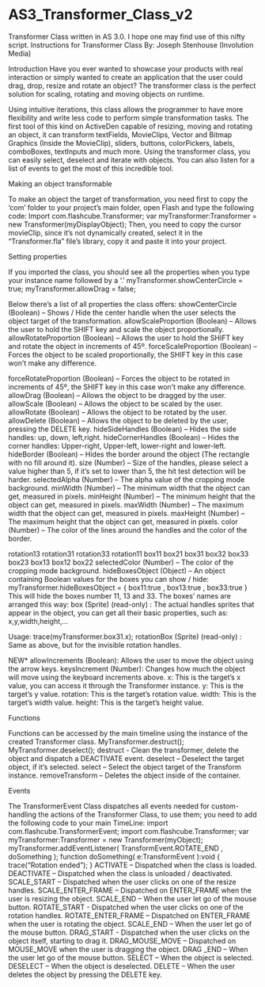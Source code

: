 # AS3_Transformer_Class_v2
Transformer Class written in AS 3.0. I hope one may find use of this nifty script.
Instructions for Transformer Class
By: Joseph Stenhouse (Involution Media)

Introduction
Have you ever wanted to showcase your products with real interaction or
simply wanted to create an application that the user could drag, drop,
resize and rotate an object?
The transformer class is the perfect solution for scaling, rotating and
moving objects on runtime.

Using intuitive iterations, this class allows the programmer to have more
flexibility and write less code to perform simple transformation tasks.
The first tool of this kind on ActiveDen capable of resizing, moving and
rotating an object, it can transform textFields, MovieClips, Vector and
Bitmap Graphics (Inside the MovieClip), sliders, buttons, colorPickers,
labels, comboBoxes, textInputs and much more.
Using the transformer class, you can easily select, deselect and iterate
with objects. You can also listen for a list of events to get the most of this
incredible tool.

Making an object transformable

To make an object the target of transformation, you need first to copy the
‘com’ folder to your project’s main folder, open Flash and type the
following code:
Import com.flashcube.Transformer;
var myTransformer:Transformer = new Transformer(myDisplayObject);
Then, you need to copy the cursor movieClip, since it’s not dynamically
created, select it in the “Transformer.fla” file’s library, copy it and paste it
into your project.

Setting properties

If you imported the class, you should see all the properties when you type
your instance name followed by a ‘.’
myTransformer.showCenterCircle = true;
myTransformer.allowDrag = false;

Below there’s a list of all properties the class offers:
showCenterCircle (Boolean) – Shows / Hide the center handle when the
user selects the object target of the transformation.
allowScaleProportion (Boolean) – Allows the user to hold the SHIFT key
and scale the object proportionally.
allowRotateProportion (Boolean) – Allows the user to hold the SHIFT
key and rotate the object in increments of 45º.
forceScaleProportion (Boolean) – Forces the object to be scaled
proportionally, the SHIFT key in this case won’t make any difference.

forceRotateProportion (Boolean) – Forces the object to be rotated in
increments of 45º, the SHIFT key in this case won’t make any difference.
allowDrag (Boolean) – Allows the object to be dragged by the user.
allowScale (Boolean) – Allows the object to be scaled by the user.
allowRotate (Boolean) – Allows the object to be rotated by the user.
allowDelete (Boolean) – Allows the object to be deleted by the user,
pressing the DELETE key.
hideSideHandles (Boolean) – Hides the side handles: up, down, left,right.
hideCornerHandles (Boolean) – Hides the corner handles: Upper-right,
Upper-left, lower-right and lower-left.
hideBorder (Boolean) – Hides the border around the object (The
rectangle with no fill around it).
size (Number) – Size of the handles, please select a value higher than 5, if
it’s set to lower than 5, the hit test detection will be harder.
selectedAlpha (Number) – The alpha value of the cropping mode
background.
minWidth (Number) – The minimum width that the object can get,
measured in pixels.
minHeight (Number) – The minimum height that the object can get,
measured in pixels.
maxWidth (Number) – The maximum width that the object can get,
measured in pixels.
maxHeight (Number) – The maximum height that the object can get,
measured in pixels.
color (Number) – The color of the lines around the handles and the color
of the border.

rotation13
rotation31
rotation33
rotation11
box11
box21
box31
box32
box33
box23
box13
box12
box22
selectedColor (Number) – The color of the cropping mode background.
hideBoxesObject (Object) – An object containing Boolean values for the
boxes you can show / hide:
myTransformer.hideBoxesObject = { box11:true , box13:true , box33:true }
This will hide the boxes number 11, 13 and 33.
The boxes’ names are arranged this way:
box (Sprite) (read-only) : The actual handles sprites that appear in the
object, you can get all their basic properties, such as: x,y,width,height,…

Usage:
trace(myTransformer.box31.x);
rotationBox (Sprite) (read-only) : Same as above, but for the invisible
rotation handles.

NEW*
allowIncrements (Boolean): Allows the user to move the object using
the arrow keys.
keysIncrement (Number): Changes how much the object will move
using the keyboard increments above.
x: This is the target’s x value, you can access it through the Transformer
instance.
y: This is the target’s y value.
rotation: This is the target’s rotation value.
width: This is the target’s width value.
height: This is the target’s height value.

Functions

Functions can be accessed by the main timeline using the instance of the
created Transformer class.
MyTransformer.destruct();
MyTransformer.deselect();
destruct - Clean the transformer, delete the object and dispatch a
DEACTIVATE event.
deselect – Deselect the target object, if it’s selected.
select – Select the object target of the Transform instance.
removeTransform – Deletes the object inside of the container.

Events

The TransformerEvent Class dispatches all events needed for custom-
handling the actions of the Transformer Class, to use them; you need to
add the following code to your main TimeLine:
import com.flashcube.TransformerEvent;
import com.flashcube.Transformer;
var myTransformer:Transformer = new Transformer(myObject);
myTransformer.addEventListener( TransformEvent.ROTATE_END , doSomething );
function doSomething( e:TransformEvent ):void
{ trace(“Rotation ended”); }
ACTIVATE – Dispatched when the class is loaded.
DEACTIVATE – Dispatched when the class is unloaded / deactivated.
SCALE_START – Dispatched when the user clicks on one of the resize
handles.
SCALE_ENTER_FRAME – Dispatched on ENTER_FRAME when the user is
resizing the object.
SCALE_END – When the user let go of the mouse button.
ROTATE_START - Dispatched when the user clicks on one of the rotation
handles.
ROTATE_ENTER_FRAME – Dispatched on ENTER_FRAME when the user is
rotating the object.
SCALE_END – When the user let go of the mouse button.
DRAG_START - Dispatched when the user clicks on the object itself,
starting to drag it.
DRAG_MOUSE_MOVE – Dispatched on MOUSE_MOVE when the user is
dragging the object.
DRAG _END – When the user let go of the mouse button.
SELECT – When the object is selected.
DESELECT – When the object is deselected.
DELETE – When the user deletes the object by pressing the DELETE key.

